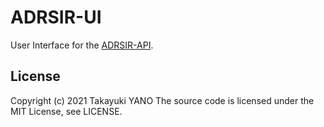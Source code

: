ADRSIR-UI
=========

User Interface for the [ADRSIR-API](https://gitlab.com/yano404/adrsir-api).

## License
Copyright (c) 2021 Takayuki YANO
The source code is licensed under the MIT License, see LICENSE.